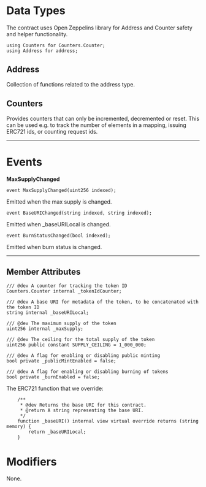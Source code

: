 # Data Types
The contract uses Open Zeppelins library for Address and Counter safety and helper functionality.

```
using Counters for Counters.Counter;
using Address for address;
```
## Address
Collection of functions related to the address type.

## Counters
Provides counters that can only be incremented, decremented or reset. This can be used e.g. to track the number of elements in a mapping, issuing ERC721 ids, or counting request ids.

--------------------------------
# Events
**MaxSupplyChanged**
```
event MaxSupplyChanged(uint256 indexed);
```
Emitted when the max supply is changed.

```
event BaseURIChanged(string indexed, string indexed);
```
Emitted when _baseURILocal is changed.
```
event BurnStatusChanged(bool indexed);
```
Emitted when burn status is changed.

-----------------

## Member Attributes

    /// @dev A counter for tracking the token ID
    Counters.Counter internal _tokenIdCounter;

    /// @dev A base URI for metadata of the token, to be concatenated with the token ID
    string internal _baseURILocal;

    /// @dev The maximum supply of the token
    uint256 internal _maxSupply;

    /// @dev The ceiling for the total supply of the token
    uint256 public constant SUPPLY_CEILING = 1_000_000;

    /// @dev A flag for enabling or disabling public minting
    bool private _publicMintEnabled = false;

    /// @dev A flag for enabling or disabling burning of tokens
    bool private _burnEnabled = false;

The ERC721 function that we override:
```
    /**
     * @dev Returns the base URI for this contract.
     * @return A string representing the base URI.
     */
    function _baseURI() internal view virtual override returns (string memory) {
        return _baseURILocal;
    }
```

# Modifiers
None.
